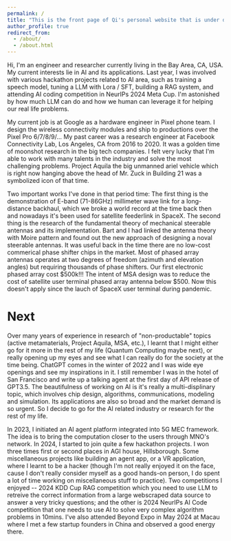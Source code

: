 ```yaml
---
permalink: /
title: "This is the front page of Qi's personal website that is under development..."
author_profile: true
redirect_from: 
  - /about/
  - /about.html
---
```


Hi, I'm an engineer and researcher currently living in the Bay Area, CA, USA. My current interests lie in AI and its applications. Last year, I was involved with various hackathon projects related to AI area, such as training a speech model, tuning a LLM with Lora / SFT, building a RAG system, and attending AI coding competition in NeurIPs 2024 Meta Cup. I'm astonished by how much LLM can do and how we human can leverage it for helping our real life problems. 

My current job is at Google as a hardware engineer in Pixel phone team. I design the wireless connectivity modules and ship to productions over the Pixel Pro 6/7/8/9/...
My past career was a research engineer at Facebook Connectivity Lab, Los Angeles, CA from 2016 to 2020. It was a golden time of moonshot research in the big tech companies. I felt very lucky that I'm able to work with many talents in the industry and solve the most challenging problems. Project Aquila the big unmanned ariel vehicle which is right now hanging above the head of Mr. Zuck in Building 21 was a symbolized icon of that time. 

Two important works I've done in that period time: The first thing is the demonstration of E-band (71-86GHz) millimeter wave link for a long-distance backhaul, which we broke a world record at the time back then and nowadays it's been used for satellite feederlink in SpaceX. The second thing is the research of the fundamental theory of mechanical steerable antennas and its implementation. Bart and I had linked the antenna theory with Moire pattern and found out the new approach of designing a noval steerable antennas. It was useful back in the time there are no low-cost commerical phase shifter chips in the market. Most of phased array antennas operates at two degrees of freedom (azimuth and elevation angles) but requiring thousands of phase shifters. Our first electronic phased array cost $500k!!! The intent of MSA design was to reduce the cost of satellite user terminal phased array antenna below $500. Now this doesn't apply since the lauch of SpaceX user terminal during pandemic. 

Next
======
Over many years of experience in research of "non-productable" topics (active metamaterials, Project Aquila, MSA, etc.), I learnt that I might either go for it more in the rest of my life (Quantum Computing maybe next), or really opening up my eyes and see what I can really do for the society at the time being. ChatGPT comes in the winter of 2022 and I was wide eye openings and see my inspirations in it. I still remember I was in the hotel of San Francisco and write up a talking agent at the first day of API release of GPT3.5. The beautifulness of working on AI is it's really a multi-displinary topic, which involves chip design, algorithms, communications, modeling and simulation. Its applications are also so broad and the market demand is so urgent. So I decide to go for the AI related industry or research for the rest of my life. 

In 2023, I initiated an AI agent platform integrated into 5G MEC framework. The idea is to bring the computation closer to the users through MNO's network. 
In 2024, I started to join quite a few hackathon projects. I won three times first or second places in AGI house, Hillsborough. Some miscellaneous projects like building an agent app, or a VR application, where I learnt to be a hacker (though I'm not really enjoyed it on the face, cause I don't really consider myself as a good hands-on person, I do spent a lot of time working on miscellaneous stuff to practice). Two competitions I enjoyed -- 2024 KDD Cup RAG competition which you need to use LLM to retreive the correct information from a large webscraped data source to answer a very tricky questions; and the other is 2024 NeurIPs AI Code competition that one needs to use AI to solve very complex algorithm problems in 10mins. I've also attended Beyond Expo in May 2024 at Macau where I met a few startup founders in China and observed a good energy there.  